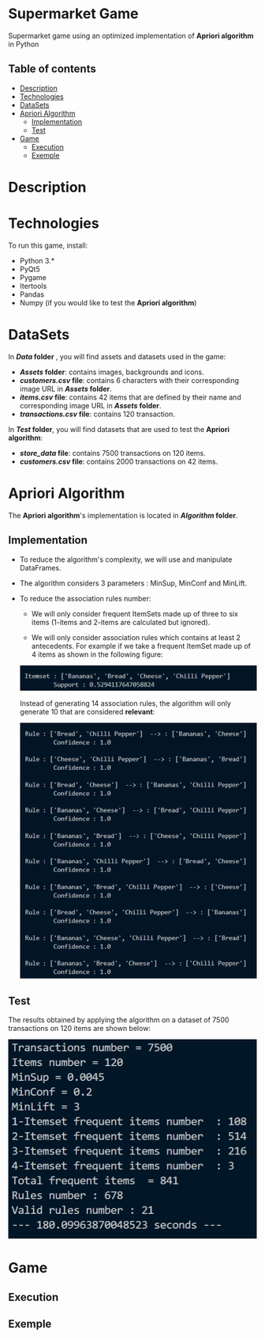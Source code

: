 # Supermarket Game
 Supermarket game using an optimized implementation of **Apriori algorithm** in Python

## Table of contents
* [Description](#description)
* [Technologies](#technologies)
* [DataSets](#datasets)
* [Apriori Algorithm](#apriori-algorithm)
  * [Implementation](#implementation)
  * [Test](#test)
* [Game](#game)
  * [Execution](#execution)
  * [Exemple](#exemple)

# Description

# Technologies
To run this game, install:
* Python 3.*
* PyQt5
* Pygame
* Itertools
* Pandas
* Numpy (if you would like to test the **Apriori algorithm**)


# DataSets

In __*Data* folder__ , you will find assets and datasets used in the game: 
* __*Assets* folder__: contains images, backgrounds and icons.
* __*customers.csv* file__: contains 6 characters with their corresponding image URL in __*Assets* folder__.
* __*items.csv* file__: contains 42 items that are defined by their name and corresponding image URL in __*Assets* folder__.
* __*transactions.csv* file__: contains 120 transaction.

In __*Test* folder__, you will find datasets that are used to test the **Apriori algorithm**: 

* __*store_data* file__: contains 7500 transactions on 120 items.
* __*customers.csv* file__: contains 2000 transactions on 42 items.

# Apriori Algorithm

The  **Apriori algorithm**'s implementation is located in __*Algorithm* folder__.

## Implementation

* To reduce the algorithm's complexity, we will use and manipulate DataFrames.

* The algorithm considers 3 parameters : MinSup, MinConf and MinLift.

* To reduce the association rules number:

  * We will only consider frequent ItemSets made up of three to six items (1-items and 2-items are calculated but ignored).

  * We will only consider association rules which contains at least 2 antecedents.
   For example if we take a frequent ItemSet made up of 4 items as shown in the following figure: 

   ![itemset](/Readme_images/itemset_frequent_4_items.jpg)

     Instead of generating 14 association rules, the algorithm will only generate 10 that are considered **relevant**:
     
   ![association_rules](/Readme_images/association_rules.jpg)

 ## Test

 The results obtained by applying the algorithm on a dataset of 7500 transactions on 120 items are shown below:
 
 ![results](/Readme_images/results1.png)

 
 
# Game

## Execution

## Exemple
